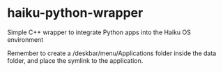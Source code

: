 # haiku-python-wrapper
Simple C++ wrapper to integrate Python apps into the Haiku OS environment

Remember to create a /deskbar/menu/Applications folder inside the data folder, and place the symlink to the application.
